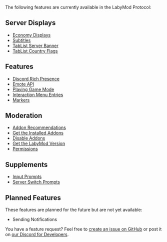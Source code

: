 The following features are currently available in the LabyMod Protocol:

## Server Displays

- [Economy Displays](/pages/server/labymod/displays/economy)
- [Subtitles](/pages/server/labymod/displays/subtitles)
- [TabList Server Banner](/pages/server/labymod/displays/tablist-banner)
- [TabList Country Flags](/pages/server/labymod/displays/tablist-flags)

## Features

- [Discord Rich Presence](/pages/server/labymod/features/discord)
- [Emote API](/pages/server/labymod/features/emotes)
- [Playing Game Mode](/pages/server/labymod/features/gamemode)
- [Interaction Menu Entries](/pages/server/labymod/features/interaction-menu)
- [Markers](/pages/server/labymod/features/markers)

## Moderation

- [Addon Recommendations](/pages/server/labymod/moderation/addon-recommendation)
- [Get the Installed Addons](/pages/server/labymod/moderation/installed-addons)
- [Disable Addons](/pages/server/labymod/moderation/disable-addons)
- [Get the LabyMod Version](/pages/server/labymod/moderation/labymod-version)
- [Permissions](/pages/server/labymod/moderation/permissions)

## Supplements

- [Input Prompts](/pages/server/labymod/supplements/input-prompt)
- [Server Switch Prompts](/pages/server/labymod/supplements/server-switch)

## Planned Features

These features are planned for the future but are not yet available:

- Sending Notifications

You have a feature request? Feel free to [create an issue on GitHub](https://github.com/LabyMod/labymod4-server-api/issues/new/choose) or post it on [our Discord for Developers](https://labymod.net/dc/dev).